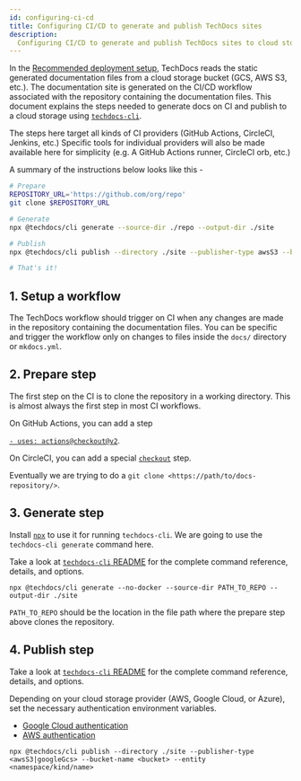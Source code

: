 ```yaml
---
id: configuring-ci-cd
title: Configuring CI/CD to generate and publish TechDocs sites
description:
  Configuring CI/CD to generate and publish TechDocs sites to cloud storage
---
```


In the [Recommended deployment setup](./architecture.md#recommended-deployment),
TechDocs reads the static generated documentation files from a cloud storage
bucket (GCS, AWS S3, etc.). The documentation site is generated on the CI/CD
workflow associated with the repository containing the documentation files. This
document explains the steps needed to generate docs on CI and publish to a cloud
storage using [`techdocs-cli`](https://github.com/backstage/techdocs-cli).

The steps here target all kinds of CI providers (GitHub Actions, CircleCI,
Jenkins, etc.) Specific tools for individual providers will also be made
available here for simplicity (e.g. A GitHub Actions runner, CircleCI orb, etc.)

A summary of the instructions below looks like this -

```sh
# Prepare
REPOSITORY_URL='https://github.com/org/repo'
git clone $REPOSITORY_URL

# Generate
npx @techdocs/cli generate --source-dir ./repo --output-dir ./site

# Publish
npx @techdocs/cli publish --directory ./site --publisher-type awsS3 --bucket-name <bucket> --entity <Namespace/Kind/Name>

# That's it!
```

## 1. Setup a workflow

The TechDocs workflow should trigger on CI when any changes are made in the
repository containing the documentation files. You can be specific and trigger
the workflow only on changes to files inside the `docs/` directory or
`mkdocs.yml`.

## 2. Prepare step

The first step on the CI is to clone the repository in a working directory. This
is almost always the first step in most CI workflows.

On GitHub Actions, you can add a step

[`- uses: actions@checkout@v2`](https://github.com/actions/checkout).

On CircleCI, you can add a special
[`checkout`](https://circleci.com/docs/2.0/configuration-reference/#checkout)
step.

Eventually we are trying to do a `git clone <https://path/to/docs-repository/>`.

## 3. Generate step

Install [`npx`](https://www.npmjs.com/package/npx) to use it for running
`techdocs-cli`. We are going to use the `techdocs-cli generate` command here.

Take a look at
[`techdocs-cli` README](https://github.com/backstage/techdocs-cli) for the
complete command reference, details, and options.

```
npx @techdocs/cli generate --no-docker --source-dir PATH_TO_REPO --output-dir ./site
```

`PATH_TO_REPO` should be the location in the file path where the prepare step above clones the
repository.

## 4. Publish step

Take a look at
[`techdocs-cli` README](https://github.com/backstage/techdocs-cli) for the
complete command reference, details, and options.

Depending on your cloud storage provider (AWS, Google Cloud, or Azure), set the
necessary authentication environment variables.

- [Google Cloud authentication](https://cloud.google.com/storage/docs/authentication#libauth)
- [AWS authentication](https://docs.aws.amazon.com/sdk-for-javascript/v3/developer-guide/loading-node-credentials-environment.html)

```
npx @techdocs/cli publish --directory ./site --publisher-type <awsS3|googleGcs> --bucket-name <bucket> --entity <namespace/kind/name>
```
